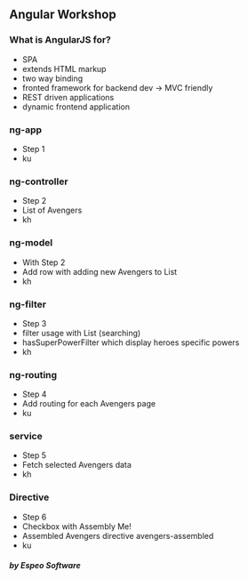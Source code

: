 ## Angular Workshop

### What is AngularJS for?

* SPA
* extends HTML markup
* two way binding
* fronted framework for backend dev -> MVC friendly
* REST driven applications
* dynamic frontend application

### ng-app
* Step 1
* ku

### ng-controller
* Step 2
* List of Avengers
* kh

### ng-model
* With Step 2
* Add row with adding new Avengers to List
* kh

### ng-filter
* Step 3
* filter usage with List (searching)
* hasSuperPowerFilter which display heroes specific powers
* kh

### ng-routing
* Step 4
* Add routing for each Avengers page
* ku

### service
* Step 5
* Fetch selected Avengers data
* kh

### Directive
* Step 6
* Checkbox with Assembly Me!
* Assembled Avengers directive avengers-assembled 
* ku

##### by Espeo Software
